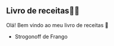 ## Livro de receitas:man_cook: 

Olá! Bem vindo ao meu livro de receitas :wave:

- Strogonoff de Frango
